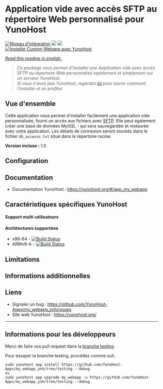 # Application vide avec accès SFTP au répertoire Web personnalisé pour YunoHost

[![Niveau d'intégration](https://dash.yunohost.org/integration/my_webapp.svg)](https://dash.yunohost.org/appci/app/my_webapp) ![](https://ci-apps.yunohost.org/ci/badges/my_webapp.status.svg) ![](https://ci-apps.yunohost.org/ci/badges/my_webapp.maintain.svg)  
[![Installer Custom Webapp avec YunoHost](https://install-app.yunohost.org/install-with-yunohost.svg)](https://install-app.yunohost.org/?app=my_webapp)

*[Read this readme in english.](./README.md)* 

> *Ce package vous permet d'installer une Application vide avec accès SFTP au répertoire Web personnalisé rapidement et simplement sur un serveur YunoHost.  
Si vous n'avez pas YunoHost, regardez [ici](https://yunohost.org/#/install) pour savoir comment l'installer et en profiter.*

## Vue d'ensemble

Cette application vous permet d'installer facilement une application vide personnalisée,
fourni un accès aux fichiers avec [SFTP](https://yunohost.org/#/filezilla). Elle peut également créer une base de données MySQL -
qui sera sauvegardée et restaurée avec votre application. Les détails de connexion
seront stockés dans le fichier `db_accesss.txt` situé dans le répertoire racine.

**Version incluse :** 1.0

## Configuration

## Documentation

 * Documentation YunoHost : https://yunohost.org/#/app_my_webapp

## Caractéristiques spécifiques YunoHost

#### Support multi-utilisateurs

#### Architectures supportées

* x86-64 - [![Build Status](https://ci-apps.yunohost.org/ci/logs/my_webapp.svg)](https://ci-apps.yunohost.org/ci/apps/my_webapp/)
* ARMv8-A - [![Build Status](https://ci-apps-arm.yunohost.org/ci/logs/my_webapp.svg)](https://ci-apps-arm.yunohost.org/ci/apps/my_webapp/)

## Limitations

## Informations additionnelles

## Liens

 * Signaler un bug : https://github.com/YunoHost-Apps/my_webapp_ynh/issues
 * Site web YunoHost : https://yunohost.org/

---

## Informations pour les développeurs

Merci de faire vos pull request dans la [branche testing](https://github.com/YunoHost-Apps/my_webapp_ynh/tree/testing).

Pour essayer la branche testing, procédez comme suit.
```
sudo yunohost app install https://github.com/YunoHost-Apps/my_webapp_ynh/tree/testing --debug
ou
sudo yunohost app upgrade my_webapp -u https://github.com/YunoHost-Apps/my_webapp_ynh/tree/testing --debug
```
